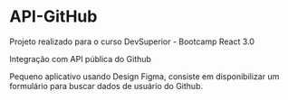 # API-GitHub
Projeto realizado para o curso DevSuperior - Bootcamp React 3.0

Integração com API pública do Github

Pequeno aplicativo usando Design Figma, consiste em disponibilizar um formulário para buscar dados de usuário do Github.
